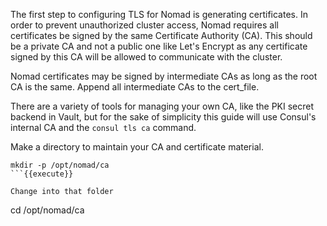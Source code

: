 The first step to configuring TLS for Nomad is generating certificates. In order
to prevent unauthorized cluster access, Nomad requires all certificates be
signed by the same Certificate Authority (CA). This should be a private CA and
not a public one like Let's Encrypt as any certificate signed by this CA will be
allowed to communicate with the cluster.

Nomad certificates may be signed by intermediate CAs as long as the root CA is
the same. Append all intermediate CAs to the cert_file.

There are a variety of tools for managing your own CA,
like the PKI secret backend in Vault, but for the sake of simplicity this guide
will use Consul's internal CA and the `consul tls ca` command.

Make a directory to maintain your CA and certificate material.

```
mkdir -p /opt/nomad/ca
```{{execute}}

Change into that folder

```
cd /opt/nomad/ca
```{{execute}}


